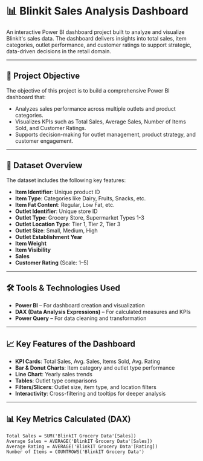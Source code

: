 # 📊 Blinkit Sales Analysis Dashboard

An interactive Power BI dashboard project built to analyze and visualize Blinkit's sales data. The dashboard delivers insights into total sales, item categories, outlet performance, and customer ratings to support strategic, data-driven decisions in the retail domain.

---

## 🧠 Project Objective

The objective of this project is to build a comprehensive Power BI dashboard that:

- Analyzes sales performance across multiple outlets and product categories.
- Visualizes KPIs such as Total Sales, Average Sales, Number of Items Sold, and Customer Ratings.
- Supports decision-making for outlet management, product strategy, and customer engagement.

---

## 📂 Dataset Overview

The dataset includes the following key features:

- **Item Identifier**: Unique product ID  
- **Item Type**: Categories like Dairy, Fruits, Snacks, etc.  
- **Item Fat Content**: Regular, Low Fat, etc.  
- **Outlet Identifier**: Unique store ID  
- **Outlet Type**: Grocery Store, Supermarket Types 1-3  
- **Outlet Location Type**: Tier 1, Tier 2, Tier 3  
- **Outlet Size**: Small, Medium, High  
- **Outlet Establishment Year**  
- **Item Weight**  
- **Item Visibility**  
- **Sales**  
- **Customer Rating** (Scale: 1–5)

---

## 🛠️ Tools & Technologies Used

- **Power BI** – For dashboard creation and visualization  
- **DAX (Data Analysis Expressions)** – For calculated measures and KPIs  
- **Power Query** – For data cleaning and transformation

---

## 📈 Key Features of the Dashboard

- **KPI Cards**: Total Sales, Avg. Sales, Items Sold, Avg. Rating  
- **Bar & Donut Charts**: Item category and outlet type performance  
- **Line Chart**: Yearly sales trends  
- **Tables**: Outlet type comparisons  
- **Filters/Slicers**: Outlet size, item type, and location filters  
- **Interactivity**: Cross-filtering and tooltips for deeper analysis

---

## 📊 Key Metrics Calculated (DAX)

```DAX
Total Sales = SUM('BlinkIT Grocery Data'[Sales])
Average Sales = AVERAGE('BlinkIT Grocery Data'[Sales])
Average Rating = AVERAGE('BlinkIT Grocery Data'[Rating])
Number of Items = COUNTROWS('BlinkIT Grocery Data')

